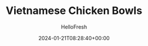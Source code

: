 ---
draft: true # Use this only for setting draft status
hidden: false # Use this to hide unwanted recipes
slug: # <post-title>
title: 'Vietnamese Chicken Bowls'
description: "We love Vietnamese cuisine because it embraces flavors that are big, bright, and dazzling without feeling heavy. This recipe is a great example because it combines chicken, rice, and crisp veggies in a way that is incredibly well-balanced. The meat is drizzled in a savory-spicy sauce with soy, lime, and sriracha. Next to it, there’s fluffy jasmine rice and a zesty carrot and cucumber salad with cilantro. When piled together in a bowl, it’s simple, satisfying dinner perfection."
image: https://img.hellofresh.com/f_auto,fl_lossy,q_auto,w_1200/hellofresh_s3/image/5d2ca6625839a1000a511a3b-50192539.jpg
date: 2024-01-21T08:28:40+00:00
author: HelloFresh

tags: ['Spicy', 'Family Friendly']
categories: "main course"
cuisines: "Asian"
allergens: ['Soy', 'Wheat', 'Eggs', 'Milk']

calories: 620
preptime: ['35 minutes']
cooktime: # 180 = 3 Hours | In minutes
totaltime: PT35M
servings: 2

links:
  - description: "We love Vietnamese cuisine because it embraces flavors that are big, bright, and dazzling without feeling heavy. This recipe is a great example because it combines chicken, rice, and crisp veggies in a way that is incredibly well-balanced. The meat is drizzled in a savory-spicy sauce with soy, lime, and sriracha. Next to it, there’s fluffy jasmine rice and a zesty carrot and cucumber salad with cilantro. When piled together in a bowl, it’s simple, satisfying dinner perfection."
    website: https://www.hellofresh.com/recipes/vietnamese-chicken-bowls-5d2ca6625839a1000a511a3b
    image: https://img.hellofresh.com/f_auto,fl_lossy,q_auto,w_1200/hellofresh_s3/image/5d2ca6625839a1000a511a3b-50192539.jpg
 
weight: # 1 | You can add weight to some posts to override the default sorting (date descending)

comments: false # Keep False

ingredients: ['2 clove Garlic', '1 unit Persian Cucumber', '¼ ounce Cilantro', '1 unit Lime', '1 unit Chili Pepper', '4 ounce Shredded Carrots', '½ cup Jasmine Rice', '10 ounce Chicken Cutlets', '2 tablespoon Soy Sauce', '1 teaspoon Sriracha', '2 tablespoon Mayonnaise', '2 teaspoon Vegetable Oil', '1 tablespoon Sugar', '1 tablespoon Butter', ' Salt', ' Pepper']

instructionTitles: ['Prep', 'Make Salad and Cook Rice', 'Cook Chicken', 'Make Sauce', 'Make Sriracha Mayo', 'Finish and Serve']
instructions: ['Wash and dry all produce. Mince or grate garlic. Trim and halve cucumber lengthwise; cut crosswise into thin halfmoons. Roughly chop cilantro leaves and stems. Zest and halve lime (halve both limes for 4 servings). Thinly slice chili, removing seeds for less heat.', 'In a medium bowl, combine cucumber, carrots, half the lime zest, half the cilantro, and juice from one lime half. Season with plenty of salt and pepper. Set aside. In a small pot, combine rice, ¾ cup water (1½ cups for 4 servings), and a big pinch of salt. Bring to a boil, then cover and reduce to a low simmer. Cook until rice is tender, 15-18 minutes. Keep covered off heat until ready to serve.', 'While rice cooks, pat chicken dry with paper towels and season with salt and pepper. Heat a drizzle of oil in a large pan over medium-high heat. Add chicken and cook until browned and cooked through, 3-5 minutes per side. Transfer to a cutting board to rest.', 'Heat a drizzle of oil in same pan over medium heat. Add garlic and cook until fragrant, 20-30 seconds. Reduce heat to low and stir in soy sauce, half the sriracha, 1 TBSP sugar (1½ TBSP for 4 servings), and juice from remaining lime. Simmer, stirring, until thickened and syrupy, 30 seconds to 1 minute. Turn off heat.', 'In a small bowl, combine mayonnaise and remaining sriracha. Add water 1 tsp at a time until mixture reaches a drizzling consistency. Season with salt and pepper.', 'Fluff rice with a fork; stir in remaining lime zest and 1 TBSP butter and season with salt and pepper. Divide between bowls. Thinly slice chicken. Top rice with chicken and salad. Drizzle chicken with sauce. Garnish with sriracha mayo, remaining cilantro, and chili to taste.']
---